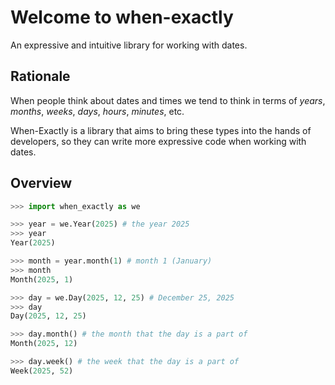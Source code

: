 # Welcome to when-exactly

An expressive and intuitive library for working with dates.

## Rationale

When people think about dates and times we tend to think in terms of _years_, _months_, _weeks_, _days_, _hours_, _minutes_, etc.

When-Exactly is a library that aims to bring these types into the hands of developers,
so they can write more expressive code when working with dates.

## Overview

```python
>>> import when_exactly as we

>>> year = we.Year(2025) # the year 2025
>>> year
Year(2025)

>>> month = year.month(1) # month 1 (January)
>>> month
Month(2025, 1)

>>> day = we.Day(2025, 12, 25) # December 25, 2025
>>> day
Day(2025, 12, 25)

>>> day.month() # the month that the day is a part of
Month(2025, 12)

>>> day.week() # the week that the day is a part of
Week(2025, 52)

```